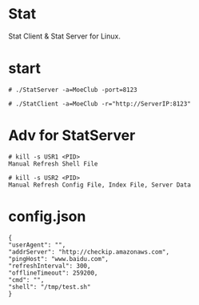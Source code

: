 # Stat
Stat Client & Stat Server for Linux.

# start
```
# ./StatServer -a=MoeClub -port=8123

# ./StatClient -a=MoeClub -r="http://ServerIP:8123"

```

# Adv for StatServer
```
# kill -s USR1 <PID>
Manual Refresh Shell File

# kill -s USR2 <PID>
Manual Refresh Config File, Index File, Server Data

```

# config.json
```
{
"userAgent": "",
"addrServer": "http://checkip.amazonaws.com",
"pingHost": "www.baidu.com",
"refreshInterval": 300,
"offlineTimeout": 259200,
"cmd": "",
"shell": "/tmp/test.sh"
}
```
